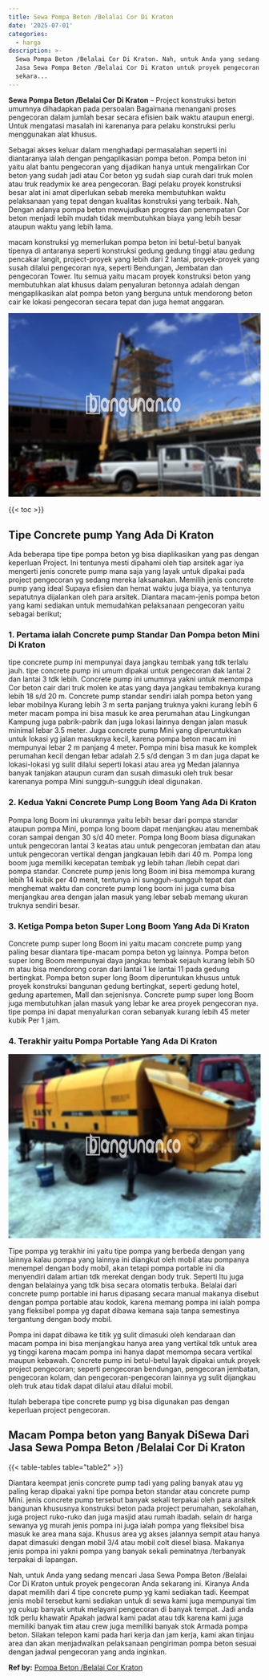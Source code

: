 ```yaml
---
title: Sewa Pompa Beton /Belalai Cor Di Kraton
date: '2025-07-01'
categories:
  - harga
description: >-
  Sewa Pompa Beton /Belalai Cor Di Kraton. Nah, untuk Anda yang sedang mencari
  Jasa Sewa Pompa Beton /Belalai Cor Di Kraton untuk proyek pengecoran Anda
  sekara...
---
```


**Sewa Pompa Beton /Belalai Cor Di Kraton** – Project konstruksi beton umumnya dihadapkan pada persoalan Bagaimana menangani proses pengecoran dalam jumlah besar secara efisien baik waktu ataupun energi. Untuk mengatasi masalah ini karenanya para pelaku konstruksi perlu menggunakan alat khusus.

Sebagai akses keluar dalam menghadapi permasalahan seperti ini diantaranya ialah dengan pengaplikasian pompa beton. Pompa beton ini yaitu alat bantu pengecoran yang dijadikan hanya untuk mengalirkan Cor beton yang sudah jadi atau Cor beton yg sudah siap curah dari truk molen atau truk readymix ke area pengecoran. Bagi pelaku proyek konstruksi besar alat ini amat diperlukan sebab mereka membutuhkan waktu pelaksanaan yang tepat dengan kualitas konstruksi yang terbaik. Nah, Dengan adanya pompa beton mewujudkan progres dan penempatan Cor beton menjadi lebih mudah tidak membutuhkan biaya yang lebih besar ataupun waktu yang lebih lama.

macam konstruksi yg memerlukan pompa beton ini betul-betul banyak tipenya di antaranya seperti konstruksi gedung gedung tinggi atau gedung pencakar langit, project-proyek yang lebih dari 2 lantai, proyek-proyek yang susah dilalui pengecoran nya, seperti Bendungan, Jembatan dan pengecoran Tower. Itu semua yaitu macam proyek konstruksi beton yang membutuhkan alat khusus dalam penyaluran betonnya adalah dengan mengaplikasikan alat pompa beton yang berguna untuk mendorong beton cair ke lokasi pengecoran secara tepat dan juga hemat anggaran.

![Sewa Pompa Beton /Belalai Cor Di Kraton](/images/sewa-concrete-pump-15.png)

{{< toc >}}

## Tipe Concrete pump Yang Ada Di Kraton

Ada beberapa tipe tipe pompa beton yg bisa diaplikasikan yang pas dengan keperluan Project. Ini tentunya mesti dipahami oleh tiap arsitek agar iya mengerti jenis concrete pump mana saja yang layak untuk dipakai pada project pengecoran yg sedang mereka laksanakan. Memilih jenis concrete pump yang ideal Supaya efisien dan hemat waktu juga biaya, ya tentunya sepatutnya dijalankan oleh para arsitek. Diantara macam-jenis pompa beton yang kami sediakan untuk memudahkan pelaksanaan pengecoran yaitu sebagai berikut;

### 1\. Pertama ialah Concrete pump Standar Dan Pompa beton Mini Di Kraton

tipe concrete pump ini mempunyai daya jangkau tembak yang tdk terlalu jauh. tipe concrete pump ini umum dipakai untuk pengecoran dak lantai 2 dan lantai 3 tdk lebih. Concrete pump ini umumnya yakni untuk memompa Cor beton cair dari truk molen ke atas yang daya jangkau tembaknya kurang lebih 18 s/d 20 m. Concrete pump standar sendiri ialah pompa beton yang lebar mobilnya Kurang lebih 3 m serta panjang truknya yakni kurang lebih 6 meter macam pompa ini bisa masuk ke area perumahan atau Lingkungan Kampung juga pabrik-pabrik dan juga lokasi lainnya dengan jalan masuk minimal lebar 3.5 meter. Juga concrete pump Mini yang diperuntukkan untuk lokasi yg jalan masuknya kecil, karena pompa beton macam ini mempunyai lebar 2 m panjang 4 meter. Pompa mini bisa masuk ke komplek perumahan kecil dengan lebar adalah 2.5 s/d dengan 3 m dan juga dapat ke lokasi-lokasi yg sulit dilalui seperti lokasi atau area yg Medan jalannya banyak tanjakan ataupun curam dan susah dimasuki oleh truk besar karenanya pompa Mini sungguh-sungguh ideal digunakan.

### 2\. Kedua Yakni Concrete Pump Long Boom Yang Ada Di Kraton

Pompa long Boom ini ukurannya yaitu lebih besar dari pompa standar ataupun pompa Mini, pompa long boom dapat menjangkau atau menembak coran sampai dengan 30 s/d 40 meter. Pompa long Boom biasa digunakan untuk pengecoran lantai 3 keatas atau untuk pengecoran jembatan dan atau untuk pengecoran vertikal dengan jangkauan lebih dari 40 m. Pompa long boom juga memiliki kecepatan tembak yg lebih tahan /lebih cepat dari pompa standar. Concrete pump jenis long Boom ini bisa memompa kurang lebih 14 kubik per 40 menit, tentunya ini sungguh-sungguh tepat dan menghemat waktu dan concrete pump long boom ini juga cuma bisa menjangkau area dengan jalan masuk yang lebar sebab memang ukuran truknya sendiri besar.

### 3\. Ketiga Pompa beton Super Long Boom Yang Ada Di Kraton

Concrete pump super long Boom ini yaitu macam concrete pump yang paling besar diantara tipe-macam pompa beton yg lainnya. Pompa beton super long Boom mempunyai daya jangkau tembak sejauh kurang lebih 50 m atau bisa mendorong coran dari lantai 1 ke lantai 11 pada gedung bertingkat. Pompa beton super long Boom diperuntukan khusus untuk proyek konstruksi bangunan gedung bertingkat, seperti gedung hotel, gedung apartemen, Mall dan sejenisnya. Concrete pump super long Boom juga membutuhkan jalan masuk yang lebar ke area proyek pengecoran nya. tipe pompa ini dapat menyalurkan coran sebanyak kurang lebih 45 meter kubik Per 1 jam.

### 4\. Terakhir yaitu Pompa Portable Yang Ada Di Kraton

![Sewa Pompa Beton /Belalai Cor Di Kraton](/images/sewa-concrete-pump-29.png)

Tipe pompa yg terakhir ini yaitu tipe pompa yang berbeda dengan yang lainnya kalau pompa yang lainnya ini diangkut oleh mobil atau pompanya menempel dengan body mobil, akan tetapi pompa portable ini dia menyendiri dalam artian tdk merekat dengan body truk. Seperti Itu juga dengan belalainya yang tdk bisa secara otomatis terbuka. Belalai dari concrete pump portable ini harus dipasang secara manual makanya disebut dengan pompa portable atau kodok, karena memang pompa ini ialah pompa yang fleksibel pompa yg dapat dibawa kemana saja tanpa semestinya tergantung dengan body mobil.

Pompa ini dapat dibawa ke titik yg sulit dimasuki oleh kendaraan dan macam pompa ini bisa menjangkau hanya area yang vertikal tdk untuk area yg tinggi karena macam pompa ini hanya dapat memompa secara vertikal maupun kebawah. Concrete pump ini betul-betul layak dipakai untuk proyek project pengecoran; seperti pengecoran bendungan, pengecoran jembatan, pengecoran kolam, dan pengecoran-pengecoran lainnya yg sulit dijangkau oleh truk atau tidak dapat dilalui atau dilalui mobil.

Itulah beberapa tipe concrete pump yg bisa digunakan pas dengan keperluan project pengecoran.

## Macam Pompa beton yang Banyak DiSewa Dari Jasa Sewa Pompa Beton /Belalai Cor Di Kraton

{{< table-tables table="table2" >}}

Diantara keempat jenis concrete pump tadi yang paling banyak atau yg paling kerap dipakai yakni tipe pompa beton standar atau concrete pump Mini. jenis concrete pump tersebut banyak sekali terpakai oleh para arsitek bangunan khususnya konstruksi beton pada project perumahan, sekolahan, juga project ruko-ruko dan juga masjid atau rumah ibadah. selain dr harga sewanya yg murah jenis pompa ini juga ialah pompa yang fleksibel bisa masuk ke area mana saja. Khusus area yg akses jalannya sempit atau hanya dapat dimasuki dengan mobil 3/4 atau mobil colt diesel biasa. Makanya jenis pompa ini yakni pompa yang banyak sekali peminatnya /terbanyak terpakai di lapangan.

Nah, untuk Anda yang sedang mencari Jasa Sewa Pompa Beton /Belalai Cor Di Kraton untuk proyek pengecoran Anda sekarang ini. Kiranya Anda dapat memilih dari 4 tipe concrete pump yg kami sediakan tadi. Keempat jenis mobil tersebut kami sediakan untuk di sewa kami juga mempunyai tim yg cukup banyak untuk melayani pengecoran di banyak tempat. Jadi anda tdk perlu khawatir Apakah jadwal kami padat atau tdk karena kami juga memiliki banyak tim atau crew juga memiliki banyak stok Armada pompa beton. Silakan telepon kami pada hari kerja dan jam kerja, kami akan tinjau area dan akan menjadwalkan pelaksanaan pengiriman pompa beton sesuai dengan jadwal pengecoran yang anda inginkan.

**Ref by:** [Pompa Beton /Belalai Cor Kraton](https://id.wikipedia.org/wiki/Pompa)
